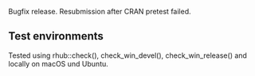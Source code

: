 Bugfix release. Resubmission after CRAN pretest failed.

## Test environments

Tested using rhub::check(), check_win_devel(), check_win_release() and locally on macOS und Ubuntu.
